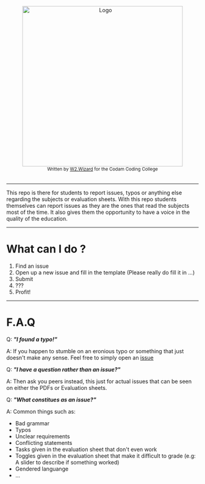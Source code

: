 </br>
<div align="center">
  <img width=420 src="https://user-images.githubusercontent.com/63303990/186118455-d1a2c167-702d-4be9-8e9e-08f3b7791902.png" alt="Logo">
</div>
<div align="center">
  <sub>Written by <a href="https://portfolio.w2wizard.dev/">W2.Wizard</a> for the Codam Coding College</sub>
</div>
</br>

---

This repo is there for students to report issues, typos or anything else regarding the subjects or evaluation sheets.
With this repo students themselves can report issues as they are the ones that read the subjects most of the time. It also gives them the opportunity to have a voice in the quality of the education.

---

# What can I do ?

1. Find an issue
2. Open up a new issue and fill in the template (Please really do fill it in ...)
3. Submit
4. ???
5. Profit!

---

# F.A.Q

Q: **_"I found a typo!"_**

A: If you happen to stumble on an eronious typo or something that just doesn't make any sense. Feel free to simply open an [issue](https://github.com/codam-coding-college/42Typos/issues)

Q: **_"I have a question rather than an issue?"_**

A: Then ask you peers instead, this just for actual issues that can be seen on either the PDFs or Evaluation sheets.

Q: **_"What constitues as an issue?"_**

A: Common things such as: 
  - Bad grammar
  - Typos
  - Unclear requirements
  - Conflicting statements
  - Tasks given in the evaluation sheet that don't even work
  - Toggles given in the evaluation sheet that make it difficult to grade (e.g: A slider to describe if something worked)
  - Gendered languange
  - ...
